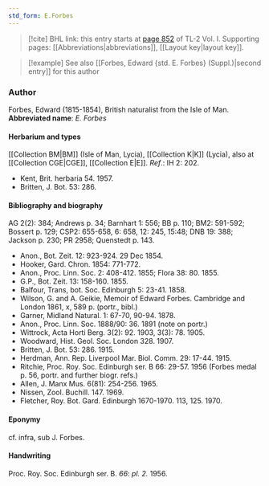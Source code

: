 ```yaml
---
std_form: E.Forbes
---
```


> [!cite] BHL link: this entry starts at [page 852](https://www.biodiversitylibrary.org/page/33120983) of TL-2 Vol. I.
> Supporting pages: [[Abbreviations|abbreviations]], [[Layout key|layout key]].

> [!example] See also [[Forbes, Edward {std. E. Forbes} (Suppl.)|second entry]] for this author

### Author

Forbes, Edward (1815-1854), British naturalist from the Isle of Man. 
**Abbreviated name**: *E. Forbes*

#### Herbarium and types

[[Collection BM|BM]] (Isle of Man, Lycia), [[Collection K|K]] (Lycia), also at [[Collection CGE|CGE]], [[Collection E|E]].
*Ref*.: IH 2: 202.
- Kent, Brit. herbaria 54. 1957.
- Britten, J. Bot. 53: 286.

#### Bibliography and biography

AG 2(2): 384; Andrews p. 34; Barnhart 1: 556; BB p. 110; BM2: 591-592; Bossert p. 129; CSP2: 655-658, 6: 658, 12: 245, 15:48; DNB 19: 388; Jackson p. 230; PR 2958; Quenstedt p. 143.
- Anon., Bot. Zeit. 12: 923-924. 29 Dec 1854.
- Hooker, Gard. Chron. 1854: 771-772.
- Anon., Proc. Linn. Soc. 2: 408-412. 1855; Flora 38: 80. 1855.
- G.P., Bot. Zeit. 13: 158-160. 1855.
- Balfour, Trans, bot. Soc. Edinburgh 5: 23-41. 1858.
- Wilson, G. and A. Geikie, Memoir of Edward Forbes. Cambridge and London 1861, x, 589 p. (portr., bibl.)
- Garner, Midland Natural. 1: 67-70, 90-94. 1878.
- Anon., Proc. Linn. Soc. 1888/90: 36. 1891 (note on portr.)
- Wittrock, Acta Horti Berg. 3(2): 92. 1903, 3(3): 78. 1905.
- Woodward, Hist. Geol. Soc. London 328. 1907.
- Britten, J. Bot. 53: 286. 1915.
- Herdman, Ann. Rep. Liverpool Mar. Biol. Comm. 29: 17-44. 1915.
- Ritchie, Proc. Roy. Soc. Edinburgh ser. B 66: 29-57. 1956 (Forbes medal p. 56, portr. and further biogr. refs.)
- Allen, J. Manx Mus. 6(81): 254-256. 1965.
- Nissen, Zool. Buchill. 147. 1969.
- Fletcher, Roy. Bot. Gard. Edinburgh 1670-1970. 113, 125. 1970.

#### Eponymy

cf. infra, sub J. Forbes.

#### Handwriting

Proc. Roy. Soc. Edinburgh ser. B. *66*: *pl. 2.* 1956.

